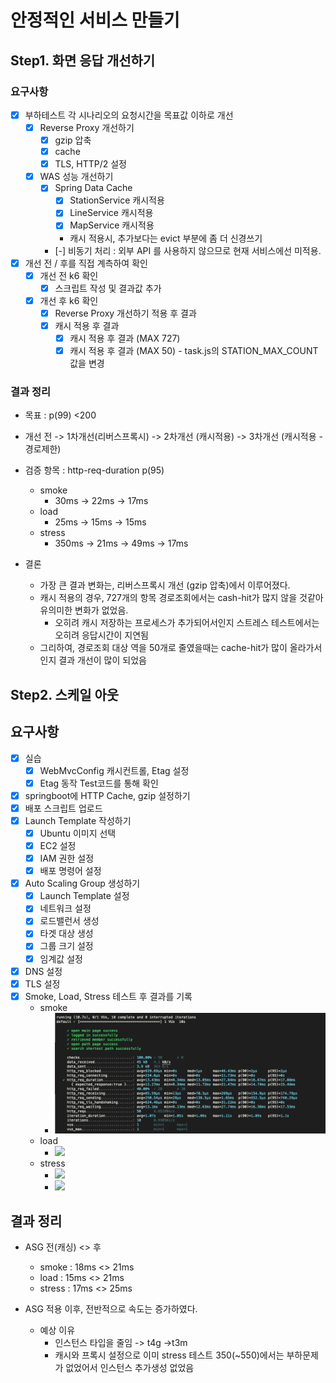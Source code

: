 # 안정적인 서비스 만들기

## Step1. 화면 응답 개선하기

### 요구사항

- [x] 부하테스트 각 시나리오의 요청시간을 목표값 이하로 개선
  - [x] Reverse Proxy 개선하기
    - [x] gzip 압축
    - [x] cache
    - [x] TLS, HTTP/2 설정
  - [x] WAS 성능 개선하기
    - [x] Spring Data Cache
      - [x] StationService 캐시적용
      - [x] LineService 캐시적용
      - [x] MapService 캐시적용
      - 캐시 적용시, 추가보다는 evict 부분에 좀 더 신경쓰기
    - [-] 비동기 처리 : 외부 API 를 사용하지 않으므로 현재 서비스에선 미적용.
- [x] 개선 전 / 후를 직접 계측하여 확인
  - [x] 개선 전 k6 확인
    - [x] 스크립트 작성 및 결과값 추가
  - [x] 개선 후 k6 확인
    - [x] Reverse Proxy 개선하기 적용 후 결과
    - [x] 캐시 적용 후 결과
      - [x] 캐시 적용 후 결과 (MAX 727)
      - [x] 캐시 적용 후 결과 (MAX 50) - task.js의 STATION_MAX_COUNT 값을 변경

### 결과 정리
- 목표 : p(99) <200

- 개선 전 -> 1차개선(리버스프록시) -> 2차개선 (캐시적용) -> 3차개선 (캐시적용 - 경로제한)
- 검증 항목 : http-req-duration p(95)
  - smoke
    - 30ms -> 22ms -> 17ms
  - load
    - 25ms -> 15ms -> 15ms
  - stress
    - 350ms -> 21ms -> 49ms -> 17ms
- 결론
  - 가장 큰 결과 변화는, 리버스프록시 개선 (gzip 압축)에서 이루어졌다. 
  - 캐시 적용의 경우, 727개의 항목 경로조회에서는 cash-hit가 많지 않을 것같아 유의미한 변화가 없었음.
    - 오히려 캐시 저장하는 프로세스가 추가되어서인지 스트레스 테스트에서는 오히려 응답시간이 지연됨
  - 그리하여, 경로조회 대상 역을 50개로 줄였을때는 cache-hit가 많이 올라가서인지 결과 개선이 많이 되었음


## Step2. 스케일 아웃

## 요구사항
- [x] 실습
  - [x] WebMvcConfig 캐시컨트롤, Etag 설정
  - [x] Etag 동작 Test코드를 통해 확인
- [x] springboot에 HTTP Cache, gzip 설정하기
- [x] 배포 스크립트 업로드
- [x] Launch Template 작성하기
  - [x] Ubuntu 이미지 선택
  - [x] EC2 설정
  - [x] IAM 권한 설정
  - [x] 배포 명령어 설정
- [x] Auto Scaling Group 생성하기
  - [x] Launch Template 설정
  - [x] 네트워크 설정
  - [x] 로드밸런서 생성
  - [x] 타겟 대상 생성
  - [x] 그룹 크기 설정
  - [x] 임계값 설정
- [x] DNS 설정
- [x] TLS 설정
- [x] Smoke, Load, Stress 테스트 후 결과를 기록
  - smoke
    - <img src="/k6/smoke/smoke_asg.png">
  - load
    - <img src="/k6/smoke/load_asg.png">
  - stress
    - <img src="/k6/smoke/stress_asg.png">
    - <img src="/k6/smoke/stress_asg_550.png">
  
  
## 결과 정리

- ASG 전(캐싱) <> 후
  - smoke : 18ms <> 21ms
  - load : 15ms <> 21ms
  - stress : 17ms <> 25ms

- ASG 적용 이후, 전반적으로 속도는 증가하였다. 
  - 예상 이유
    - 인스턴스 타입을 줄임 -> t4g ->t3m
    - 캐시와 프록시 설정으로 이미 stress 테스트 350(~550)에서는 부하문제가 없었어서 인스턴스 추가생성 없었음

